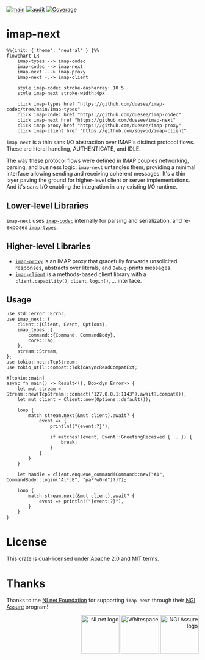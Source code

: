 [![main](https://github.com/duesee/imap-next/actions/workflows/main.yml/badge.svg)](https://github.com/duesee/imap-next/actions/workflows/main.yml)
[![audit](https://github.com/duesee/imap-next/actions/workflows/audit.yml/badge.svg)](https://github.com/duesee/imap-next/actions/workflows/audit.yml)
[![Coverage](https://coveralls.io/repos/github/duesee/imap-next/badge.svg?branch=main)](https://coveralls.io/github/duesee/imap-next?branch=main)

# imap-next

```mermaid
%%{init: {'theme': 'neutral' } }%%
flowchart LR
    imap-types --> imap-codec
    imap-codec --> imap-next
    imap-next -.-> imap-proxy
    imap-next -.-> imap-client
    
    style imap-codec stroke-dasharray: 10 5
    style imap-next stroke-width:4px
    
    click imap-types href "https://github.com/duesee/imap-codec/tree/main/imap-types"
    click imap-codec href "https://github.com/duesee/imap-codec"
    click imap-next href "https://github.com/duesee/imap-next"
    click imap-proxy href "https://github.com/duesee/imap-proxy"
    click imap-client href "https://github.com/soywod/imap-client"
```

`imap-next` is a thin sans I/O abstraction over IMAP's distinct protocol flows.
These are literal handling, AUTHENTICATE, and IDLE.

The way these protocol flows were defined in IMAP couples networking, parsing, and business logic.
`imap-next` untangles them, providing a minimal interface allowing sending and receiving coherent messages.
It's a thin layer paving the ground for higher-level client or server implementations.
And it's sans I/O enabling the integration in any existing I/O runtime.

## Lower-level Libraries

`imap-next` uses [`imap-codec`](https://github.com/duesee/imap-codec) internally for parsing and serialization, and
re-exposes [`imap-types`](https://github.com/duesee/imap-codec/tree/main/imap-types).

## Higher-level Libraries

* [`imap-proxy`](https://github.com/duesee/imap-proxy) is an IMAP proxy that gracefully forwards unsolicited responses,
  abstracts over literals, and `Debug`-prints messages.
* [`imap-client`](https://github.com/soywod/imap-client) is a methods-based client library with
  a `client.capability()`, `client.login()`, ... interface.

## Usage

```rust,no_run
use std::error::Error;
use imap_next::{
    client::{Client, Event, Options},
    imap_types::{
        command::{Command, CommandBody},
        core::Tag,
    },
    stream::Stream,
};
use tokio::net::TcpStream;
use tokio_util::compat::TokioAsyncReadCompatExt;

#[tokio::main]
async fn main() -> Result<(), Box<dyn Error>> {
    let mut stream = Stream::new(TcpStream::connect("127.0.0.1:1143").await?.compat());
    let mut client = Client::new(Options::default());

    loop {
        match stream.next(&mut client).await? {
            event => {
                println!("{event:?}");

                if matches!(event, Event::GreetingReceived { .. }) {
                    break;
                }
            }
        }
    }

    let handle = client.enqueue_command(Command::new("A1", CommandBody::login("Al¹cE", "pa²²w0rd")?)?);

    loop {
        match stream.next(&mut client).await? {
            event => println!("{event:?}"),
        }
    }
}
```

# License

This crate is dual-licensed under Apache 2.0 and MIT terms.

# Thanks

Thanks to the [NLnet Foundation](https://nlnet.nl/) for supporting `imap-next` through
their [NGI Assure](https://nlnet.nl/assure/) program!

<div align="right">
    <img alt="NLnet logo" height="100px" src="https://user-images.githubusercontent.com/8997731/215262095-ab12d43a-ca8a-4d44-b79b-7e99ab91ca01.png"/>
    <img alt="Whitespace" height="100px" src="https://user-images.githubusercontent.com/8997731/221422192-60d28ed4-10bb-441e-957d-93af58166707.png"/>
    <img alt="NGI Assure logo" height="100px" src="https://user-images.githubusercontent.com/8997731/215262235-0db02da9-7c6c-498e-a3d2-7ea7901637bf.png"/>
</div>
